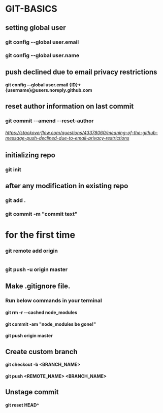 # GIT-BASICS


## setting global user
### git config --global user.email
### git config --global user.name

## push declined due to email privacy restrictions
#### git config --global user.email {ID}+{username}@users.noreply.github.com
## reset author information on last commit
### git commit --amend --reset-author
###### https://stackoverflow.com/questions/43378060/meaning-of-the-github-message-push-declined-due-to-email-privacy-restrictions
## initializing repo
### git init

## after any modification in existing repo
### git add .
### git commit -m "commit text"

# for the first time
### git remote add origin <link> 

#
### git push -u origin master

## 






## Make .gitignore file.
### Run below commands in your terminal
#### git rm -r --cached node_modules
#### git commit -am "node_modules be gone!"
#### git push origin master

## Create custom branch
#### git checkout -b <BRANCH_NAME>
#### git push <REMOTE_NAME> <BRANCH_NAME>


## Unstage commit
#### git reset HEAD^
